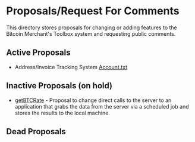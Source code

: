 # Proposals/Request For Comments
This directory stores proposals for changing or adding features to the Bitcoin Merchant's Toolbox system and requesting public comments.
## Active Proposals

* Address/Invoice Tracking System
[Account.txt](IndexTracking.md)

## Inactive Proposals (on hold)
* [getBTCRate](getBTCRate.md) - Proposal to change direct calls to the server to an application that grabs the data from the server via a scheduled job and stores the results to the local machine.

## Dead Proposals

